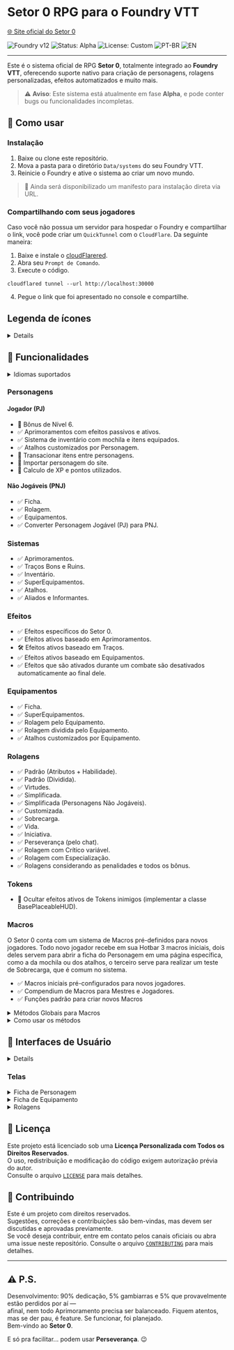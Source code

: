 # Setor 0 RPG para o Foundry VTT
[🌐 Site oficial do Setor 0](https://setor0rpg.com.br)

![Foundry v12](https://img.shields.io/badge/foundry-v12-green)
![Status: Alpha](https://img.shields.io/badge/status-alpha-orange)
![License: Custom](https://img.shields.io/badge/license-custom-blue)
![PT-BR](https://img.shields.io/badge/lang-pt--br-green)
![EN](https://img.shields.io/badge/lang-en-lightgrey)

---

Este é o sistema oficial de RPG **Setor 0**, totalmente integrado ao **Foundry VTT**, oferecendo suporte nativo para criação de personagens, rolagens personalizadas, efeitos automatizados e muito mais.

> ⚠️ **Aviso**: Este sistema está atualmente em fase **Alpha**, e pode conter bugs ou funcionalidades incompletas.

## 🧩 Como usar

### Instalação

1. Baixe ou clone este repositório.
2. Mova a pasta para o diretório `Data/systems` do seu Foundry VTT.
3. Reinicie o Foundry e ative o sistema ao criar um novo mundo.
> 🚧 Ainda será disponibilizado um manifesto para instalação direta via URL.

### Compartilhando com seus jogadores
Caso você não possua um servidor para hospedar o Foundry e compartilhar o link, você pode criar um `QuickTunnel` com o `CloudFlare`. Da seguinte maneira:

1. Baixe e instale o [cloudFlarered](https://developers.cloudflare.com/cloudflare-one/connections/connect-networks/downloads/).
2. Abra seu `Prompt de Comando`.
3. Execute o código.
```console
cloudflared tunnel --url http://localhost:30000
```
4. Pegue o link que foi apresentado no console e compartilhe.

## Legenda de ícones
<details>

```
🧩 Instalação
🧬 Funcionalidades
🎨 Interfaces de Usuário
📜 Licença
🤝 Contribuindo
✅ Pronto
⚠️ Aviso
🛠️ Em desenvolvimento
🚧 Planejado
```
</details>

## 🧬 Funcionalidades
<details>
  <summary>Idiomas suportados</summary>
  
  ```
  ✅ Português
  🚧 English
  ```
</details>

### Personagens

#### Jogador (PJ)
* 🚧 Bônus de Nível 6.
* ✅ Aprimoramentos com efeitos passivos e ativos.
* ✅ Sistema de inventário com mochila e itens equipados.
* ✅ Atalhos customizados por Personagem.
* 🚧 Transacionar itens entre personagens.
* 🚧 Importar personagem do site.
* 🚧 Calculo de XP e pontos utilizados.

#### Não Jogáveis (PNJ)
* ✅ Ficha.
* ✅ Rolagem.
* ✅ Equipamentos.
* ✅ Converter Personagem Jogável (PJ) para PNJ.

### Sistemas
* ✅ Aprimoramentos.
* ✅ Traços Bons e Ruins.
* ✅ Inventário.
* ✅ SuperEquipamentos.
* ✅ Atalhos.
* ✅ Aliados e Informantes.

### Efeitos
* ✅ Efeitos específicos do Setor 0.
* ✅ Efeitos ativos baseado em Aprimoramentos.
* 🛠️ Efeitos ativos baseado em Traços.
* ✅ Efeitos ativos baseado em Equipamentos.
* ✅ Efeitos que são ativados durante um combate são desativados automaticamente ao final dele.

### Equipamentos
* ✅ Ficha.
* ✅ SuperEquipamentos.
* ✅ Rolagem pelo Equipamento.
* ✅ Rolagem dividida pelo Equipamento.
* ✅ Atalhos customizados por Equipamento.

### Rolagens
* ✅ Padrão (Atributos + Habilidade).
* ✅ Padrão (Dividida).
* ✅ Virtudes.
* ✅ Simplificada.
* ✅ Simplificada (Personagens Não Jogáveis).
* ✅ Customizada.
* ✅ Sobrecarga.
* ✅ Vida.
* ✅ Iniciativa.
* ✅ Perseverança (pelo chat).
* ✅ Rolagem com Crítico variável.
* ✅ Rolagem com Especialização.
* ✅ Rolagens considerando as penalidades e todos os bônus.

### Tokens
* 🚧 Ocultar efeitos ativos de Tokens inimigos (implementar a classe BasePlaceableHUD).

### Macros
O Setor 0 conta com um sistema de Macros pré-definidos para novos jogadores. Todo novo jogador recebe em sua Hotbar 3 macros iniciais, dois deles servem para abrir a ficha do Personagem em uma página específica, como a da mochila ou dos atalhos, o terceiro serve para realizar um teste de Sobrecarga, que é comum no sistema.

* ✅ Macros iniciais pré-configurados para novos jogadores.
* ✅ Compendium de Macros para Mestres e Jogadores.
* ✅ Funções padrão para criar novos Macros

<details>
  <summary>Métodos Globais para Macros</summary>
  
  ```mjs
  global.MacroMethods {
     overload: async (actor) => {
        // recebe um Actor e executa uma rolagem de Sobrecarga (enviando no chat)
     },
     customs: {
        rollable: async (actor, rollTestId) => {
            // recebe um Actor e um id referente a um RollTestData e realiza a rolagem (enviando no chat)
        }
     }
  }
  ```
</details>

<details>
  <summary>Como usar os métodos</summary>
  
  - Ao criar o commando do macro, utilize o seguinte código:
  
  ```mjs
  global.MacroMethods.rollable(actor, rollId);
  ```

  - Um Exemplo de uso real:
  
  ```js
  const selectedToken = canvas.tokens.controlled[0];
  if (!selectedToken) {
    ui.notifications.warn("Selecione um token primeiro.");
    return;
  }
  
  const actor = selectedToken.actor;
  if(!actor?.sheet.canRollOrEdit) {
    ui.notifications.warn("Sem permissão para esse personagem.");
    return;
  }
  
  await globalThis.MacroMethods.customs.rollable({actor, id: "642750db952e4aed87227edcf74bc05e"});
  ```
</details>

## 🎨 Interfaces de Usuário
<details>

- ✅ Tema escuro para fichas de Personagens.
- ✅ Botões compactos na ficha de Personagem.
- ✅ Botões compactos na ficha de Items.
- ✅ Botões compactos nos cabeçalhos.
- 🛠️ Tradução de alguns elementos do Foundry.
</details>

### Telas
<details>
    <summary>Ficha de Personagem</summary>

  ![](imgs/screenshots/sheet-unedit-page1.jpeg)
  ![](imgs/screenshots/sheet-inedit-page1.jpeg)
  ![](imgs/screenshots/sheet-enhancements.jpeg)
  ![](imgs/screenshots/sheet-bag.jpeg)
</details>

<details>
    <summary>Ficha de Equipamento</summary>

  ![](imgs/screenshots/add_equipment.jpeg)
  ![](imgs/screenshots/sheet-equipment_edit_and_add_roll.jpeg)
</details>

<details>
  <summary>Rolagens</summary>

  ![](imgs/screenshots/roll_attribute.jpeg)
  ![](imgs/screenshots/roll_virtue.jpeg)
</details>

## 📜 Licença

Este projeto está licenciado sob uma **Licença Personalizada com Todos os Direitos Reservados**.  
O uso, redistribuição e modificação do código exigem autorização prévia do autor.  
Consulte o arquivo [`LICENSE`](./LICENSE) para mais detalhes.

## 🤝 Contribuindo

Este é um projeto com direitos reservados.  
Sugestões, correções e contribuições são bem-vindas, mas devem ser discutidas e aprovadas previamente.  
Se você deseja contribuir, entre em contato pelos canais oficiais ou abra uma issue neste repositório.
Consulte o arquivo [`CONTRIBUTING`](./CONTRIBUTING.md) para mais detalhes.

---
## ⚠️ P.S.

Desenvolvimento: 90% dedicação, 5% gambiarras e 5% que provavelmente estão perdidos por aí —  
afinal, nem todo Aprimoramento precisa ser balanceado. Fiquem atentos, mas se der pau, é feature. Se funcionar, foi planejado.  
Bem-vindo ao **Setor 0**.

E só pra facilitar... podem usar **Perseverança**. 😉
